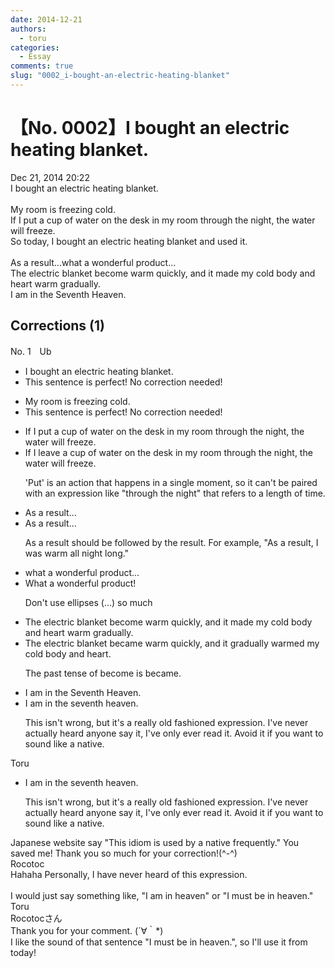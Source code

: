 ```yaml
---
date: 2014-12-21
authors:
  - toru
categories:
  - Essay
comments: true
slug: "0002_i-bought-an-electric-heating-blanket"
---
```


# 【No. 0002】I bought an electric heating blanket.
<div class="date">Dec 21, 2014 20:22</div>
<div id="post"><div id="body_show_ori">
I bought an electric heating blanket.<br/><br/>My room is freezing cold. <br/>If I put a cup of water on the desk in my room through the night, the water will freeze.<br/>So today, I bought an electric heating blanket and used it.<br/><br/>As a result...what a wonderful product...<br/>The electric blanket become warm quickly, and it made my cold body and heart warm gradually.<br/>I am in the Seventh Heaven.
</div></div>

<!-- more -->


## Corrections (1)
<div id="block"><div class="first_name"> No. 1　<span class="just_name">Ub</span></div><div id="block2">
<ul class="correction_field">
<li class="incorrect">I bought an electric heating blanket.</li>
<li class="corrected perfect">This sentence is perfect! No correction needed!</li>
</ul>
<ul class="correction_field">
<li class="incorrect">My room is freezing cold.</li>
<li class="corrected perfect">This sentence is perfect! No correction needed!</li>
</ul>
<ul class="correction_field">
<li class="incorrect">If I put a cup of water on the desk in my room through the night, the water will freeze.</li>
<li class="corrected correct">
If I leave a cup of water on the desk in my room through the night, the water will freeze.
<p class="correction_comment">'Put' is an action that happens in a single moment, so it can't be paired with an expression like "through the night" that refers to a length of time.</p>
</li>
</ul>
<ul class="correction_field">
<li class="incorrect">As a result...</li>
<li class="corrected correct">
<span class="sline">As a result...</span>
<p class="correction_comment">As a result should be followed by the result. For example, "As a result, I was warm all night long."</p>
</li>
</ul>
<ul class="correction_field">
<li class="incorrect">what a wonderful product...</li>
<li class="corrected correct">
What a wonderful product!
<p class="correction_comment">Don't use ellipses (...) so much</p>
</li>
</ul>
<ul class="correction_field">
<li class="incorrect">The electric blanket become warm quickly, and it made my cold body and heart warm gradually.</li>
<li class="corrected correct">
The electric blanket became warm quickly, and it gradually warmed my cold body and heart.
<p class="correction_comment">The past tense of become is became.</p>
</li>
</ul>
<ul class="correction_field">
<li class="incorrect">I am in the Seventh Heaven.</li>
<li class="corrected correct">
I am in the seventh heaven.
<p class="correction_comment">This isn't wrong, but it's a really old fashioned expression. I've never actually heard anyone say it, I've only ever read it. Avoid it if you want to sound like a native.</p>
</li>
</ul>
</div><div class="name"><span class="just_name">Toru</span><br><div class="quote_field"><ul class="correction_field">
<li class="corrected correct">
I am in the seventh heaven.
<p class="correction_comment">
This isn't wrong, but it's a really old fashioned expression. I've never actually heard anyone say it, I've only ever read it. Avoid it if you want to sound like a native.
</p>
</li>
</ul></div>
Japanese website say "This idiom is used by a native frequently." You saved me! Thank you so much for your correction!(^-^)
</div>
<div class="name"><span class="just_name">Rocotoc</span><br>
Hahaha Personally, I have never heard of this expression.<br/><br/>I would just say something like, "I am in heaven" or "I must be in heaven."
</div>
<div class="name"><span class="just_name">Toru</span><br>
Rocotocさん<br/>Thank you for your comment. (´∀｀*)<br/>I like the sound of that sentence "I must be in heaven.", so I'll use it from today!
</div>
</div>
